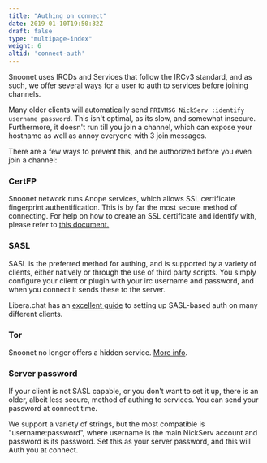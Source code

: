 ```yaml
---
title: "Authing on connect"
date: 2019-01-10T19:50:32Z
draft: false
type: "multipage-index"
weight: 6
altid: 'connect-auth'
---
```


Snoonet uses IRCDs and Services that follow the IRCv3 standard, and as such, we offer several ways for a user to auth to services before joining channels.

Many older clients will automatically send `PRIVMSG NickServ :identify username password`. This isn't optimal, as its slow, and somewhat insecure. Furthermore, it doesn't run till you join a channel, which can expose your hostname as well as annoy everyone with 3 join messages.

There are a few ways to prevent this, and be authorized before you even join a channel:

### CertFP

Snoonet network runs Anope services, which allows SSL certificate fingerprint authentification.  This is by far the most secure method of connecting. For help on how to create an SSL certificate and identify with, please refer to [this document.](https://www.oftc.net/NickServ/CertFP/)

### SASL

SASL is the preferred method for authing, and is supported by a variety of clients, either natively or through the use of third party scripts. You simply configure your client or plugin with your irc username and password, and when you connect it sends these to the server.

Libera.chat has an [excellent guide](https://libera.chat/guides/sasl) to setting up SASL-based auth on many different clients.

### Tor

Snoonet no longer offers a hidden service. [More info](/tor).

### Server password

If your client is not SASL capable, or you don't want to set it up, there is an older, albeit less secure, method of authing to services. You can send your password at connect time.

We support a variety of strings, but the most compatible is "username:password", where username is the main NickServ account and password is its password. Set this as your server password, and this will Auth you at connect.
